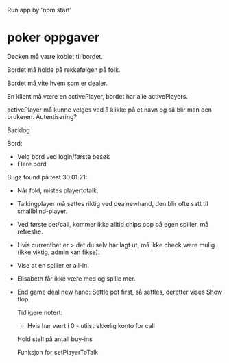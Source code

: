Run app by 'npm start'


# poker oppgaver
Decken må være koblet til bordet.

Bordet må holde på rekkefølgen på folk.

Bordet må vite hvem som er dealer.

En klient må være en activePlayer, bordet har alle activePlayers.

activePlayer må kunne velges ved å klikke på et navn og så blir man den brukeren. Autentisering?



Backlog

Bord:
- Velg bord ved login/første besøk
- Flere bord

Bugz found på test 30.01.21:
- Når fold, mistes playertotalk.
- Talkingplayer må settes riktig ved dealnewhand, den blir ofte satt til smallblind-player.
- Ved første bet/call, kommer ikke alltid chips opp på egen spiller, må refreshe.
- Hvis currentbet er > det du selv har lagt ut, må ikke check være mulig (ikke viktig, admin kan fikse).
- Vise at en spiller er all-in.
- Elisabeth får ikke være med og spille mer.
- End game deal new hand: Settle pot first, så settles, deretter vises Show flop.



	Tidligere notert:

	- Hvis har vært i 0 - utilstrekkelig konto for call

	Hold stell på antall buy-ins

	Funksjon for setPlayerToTalk

	



